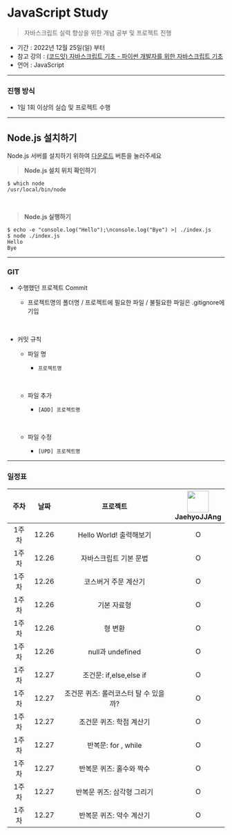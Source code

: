# JavaScript Study
> 자바스크립트 실력 향상을 위한 개념 공부 및 프로젝트 진행

- 기간 : 2022년 12월 25일(일) 부터
- 참고 강의 : [(코드잇) 자바스크립트 기초 - 파이썬 개발자를 위한 자바스크립트 기초](https://www.codeit.kr/topics/js-basics-for-python-devs)
- 언어 : JavaScript
***
### 진행 방식
- 1일 1회 이상의 실습 및 프로젝트 수행
***

## Node.js 설치하기
Node.js 서버를 설치하기 위하여 <a href="https://nodejs.org/en/">다운로드</a> 버튼을 눌러주세요

> <strong>Node.js 설치 위치 확인하기</strong><br>

```
$ which node
/usr/local/bin/node
```
<br>

> <strong>Node.js 실행하기</strong>

```
$ echo -e "console.log("Hello");\nconsole.log("Bye") >| ./index.js
$ node ./index.js
Hello
Bye
```

***
### GIT
- 수행했던 프로젝트 Commit

    - 프로젝트명의 폴더명 / 프로젝트에 필요한 파일 / 불필요한 파일은 .gitignore에 기입
</br>

- 커밋 규칙
    - 파일 명
        -     프로젝트명
        </br>
    
    - 파일 추가
        -     [ADD] 프로젝트명
    </br>
  
    - 파일 수정
    
        -     [UPD] 프로젝트명

***
### 일정표
| 주차 | 날짜 | 프로젝트 |  <img src="https://avatars.githubusercontent.com/u/91415701?v=4" width="50" height="50"> </br> JaehyoJJAng 
| :--: | :--------------------------: | :--: | :-----------------: |
| 1주차 | 12.26 | Hello World! 출력해보기 | O |
| 1주차 | 12.26 | 자바스크립트 기본 문법 | O |
| 1주차 | 12.26 | 코스버거 주문 계산기 | O |
| 1주차 | 12.26 | 기본 자료형  | O |
| 1주차 | 12.26 | 형 변환  | O |
| 1주차 | 12.26 | null과 undefined  | O |
| 1주차 | 12.27 | 조건문: if,else,else if | O |
| 1주차 | 12.27 | 조건문 퀴즈: 롤러코스터 탈 수 있을까? | O |
| 1주차 | 12.27 | 조건문 퀴즈: 학점 계산기 | O |
| 1주차 | 12.27 | 반복문: for , while | O |
| 1주차 | 12.27 | 반복문 퀴즈: 홀수와 짝수 | O |
| 1주차 | 12.27 | 반복문 퀴즈: 삼각형 그리기 | O |
| 1주차 | 12.27 | 반복문 퀴즈: 약수 계산기 | O |
